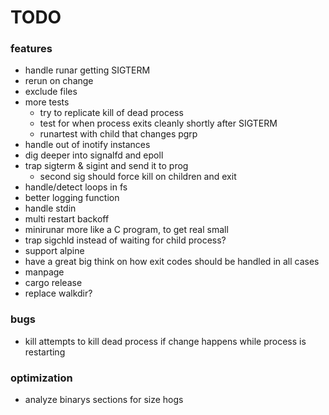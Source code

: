 # TODO

### features
* handle runar getting SIGTERM
* rerun on change
* exclude files
* more tests
  * try to replicate kill of dead process
  * test for when process exits cleanly shortly after SIGTERM
  * runartest with child that changes pgrp
* handle out of inotify instances
* dig deeper into signalfd and epoll
* trap sigterm & sigint and send it to prog
  * second sig should force kill on children and exit
* handle/detect loops in fs
* better logging function
* handle stdin
* multi restart backoff
* minirunar more like a  C program, to get real small
* trap sigchld instead of waiting for child process?
* support alpine
* have a great big think on how exit codes should be handled in all cases
* manpage
* cargo release
* replace walkdir?

### bugs
* kill attempts to kill dead process if change happens while process is restarting

### optimization
* analyze binarys sections for size hogs
